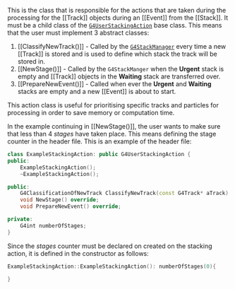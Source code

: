 This is the class that is responsible for the actions that are taken during the processing for the [[Track]] objects during an [[Event]] from the [[Stack]]. It must be a child class of the [`G4UserStackingAction`](https://gitlab.cern.ch/geant4/geant4/-/blob/master/source/event/include/G4UserStackingAction.hh) base class. This means that the user must implement 3 abstract classes:

1. [[ClassifyNewTrack()]] - Called by the [`G4StackManager`](https://gitlab.cern.ch/geant4/geant4/-/blob/master/source/event/include/G4StackManager.hh) every time a new [[Track]] is stored and is used to define which stack the track will be stored in.
2. [[NewStage()]] - Called by the `G4StackManger` when the **Urgent** stack is empty and [[Track]] objects in the **Waiting** stack are transferred over.
3. [[PrepareNewEvent()]] - Called when ever the **Urgent** and **Waiting** stacks are empty and a new [[Event]] is about to start.

This action class is useful for prioritising specific tracks and particles for processing in order to save memory or computation time. 

In the example continuing in [[NewStage()]], the user wants to make sure that less than 4 _stages_ have taken place. This means defining the stage counter in the header file. This is an example of the header file:
```cpp
class ExampleStackingAction: public G4UserStackingAction {
public:
	ExampleStackingAction();
	~ExampleStackingAction();

public:
	G4ClassificationOfNewTrack ClassifyNewTrack(const G4Track* aTrack) override;
	void NewStage() override;
	void PrepareNewEvent() override;

private:
	G4int numberOfStages;
}
```

Since the _stages_ counter must be declared on created on the stacking action, it is defined in the constructor as follows:
```cpp
ExampleStackingAction::ExampleStackingAction(): numberOfStages(0){

}
```